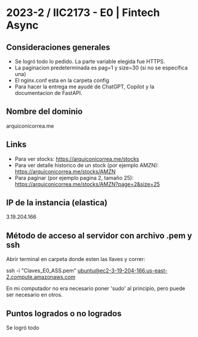 # 2023-2 / IIC2173 - E0 | Fintech Async


## Consideraciones generales
- Se logró todo lo pedido. La parte variable elegida fue HTTPS. 
- La paginacion predeterminada es pag=1 y size=30 (si no se especifica una)
- El nginx.conf esta en la carpeta config
- Para hacer la entrega me ayudé de ChatGPT, Copilot y la documentacion de FastAPI.


## Nombre del dominio
arquiconicorrea.me


## Links

- Para ver stocks: https://arquiconicorrea.me/stocks
- Para ver detalle historico de un stock (por ejemplo AMZN): https://arquiconicorrea.me/stocks/AMZN
- Para paginar (por ejemplo pagina 2, tamaño 25): https://arquiconicorrea.me/stocks/AMZN?page=2&size=25


## IP de la instancia (elastica)
3.19.204.166


## Método de acceso al servidor con archivo .pem y ssh
Abrir terminal en carpeta donde esten las llaves y correr:

ssh -i "Claves_E0_ASS.pem" ubuntu@ec2-3-19-204-166.us-east-2.compute.amazonaws.com

En mi computador no era necesario poner 'sudo' al principio, pero puede ser necesario en otros. 


## Puntos logrados o no logrados
Se logró todo






